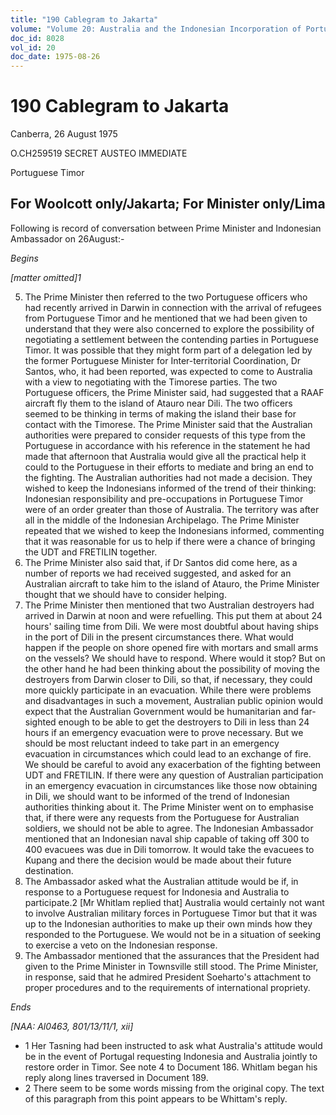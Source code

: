 ```yaml
---
title: "190 Cablegram to Jakarta"
volume: "Volume 20: Australia and the Indonesian Incorporation of Portuguese Timor, 1974-1976"
doc_id: 8028
vol_id: 20
doc_date: 1975-08-26
---
```


# 190 Cablegram to Jakarta

Canberra, 26 August 1975

O.CH259519 SECRET AUSTEO IMMEDIATE

Portuguese Timor

## For Woolcott only/Jakarta; For Minister only/Lima

Following is record of conversation between Prime Minister and Indonesian Ambassador on 26August:-

_Begins_

_[matter omitted]1_

  5. The Prime Minister then referred to the two Portuguese officers who had recently arrived in Darwin in connection with the arrival of refugees from Portuguese Timor and he mentioned that we had been given to understand that they were also concerned to explore the possibility of negotiating a settlement between the contending parties in Portuguese Timor. It was possible that they might form part of a delegation led by the former Portuguese Minister for Inter-territorial Coordination, Dr Santos, who, it had been reported, was expected to come to Australia with a view to negotiating with the Timorese parties. The two Portuguese officers, the Prime Minister said, had suggested that a RAAF aircraft fly them to the island of Atauro near Dili. The two officers seemed to be thinking in terms of making the island their base for contact with the Timorese. The Prime Minister said that the Australian authorities were prepared to consider requests of this type from the Portuguese in accordance with his reference in the statement he had made that afternoon that Australia would give all the practical help it could to the Portuguese in their efforts to mediate and bring an end to the fighting. The Australian authorities had not made a decision. They wished to keep the Indonesians informed of the trend of their thinking: Indonesian responsibility and pre-occupations in Portuguese Timor were of an order greater than those of Australia. The territory was after all in the middle of the Indonesian Archipelago. The Prime Minister repeated that we wished to keep the Indonesians informed, commenting that it was reasonable for us to help if there were a chance of bringing the UDT and FRETILIN together.
  6. The Prime Minister also said that, if Dr Santos did come here, as a number of reports we had received suggested, and asked for an Australian aircraft to take him to the island of Atauro, the Prime Minister thought that we should have to consider helping.
  7. The Prime Minister then mentioned that two Australian destroyers had arrived in Darwin at noon and were refuelling. This put them at about 24 hours' sailing time from Dili. We were most doubtful about having ships in the port of Dili in the present circumstances there. What would happen if the people on shore opened fire with mortars and small arms on the vessels? We should have to respond. Where would it stop? But on the other hand he had been thinking about the possibility of moving the destroyers from Darwin closer to Dili, so that, if necessary, they could more quickly participate in an evacuation. While there were problems and disadvantages in such a movement, Australian public opinion would expect that the Australian Government would be humanitarian and far-sighted enough to be able to get the destroyers to Dili in less than 24 hours if an emergency evacuation were to prove necessary. But we should be most reluctant indeed to take part in an emergency evacuation in circumstances which could lead to an exchange of fire. We should be careful to avoid any exacerbation of the fighting between UDT and FRETILIN. If there were any question of Australian participation in an emergency evacuation in circumstances like those now obtaining in Dili, we should want to be informed of the trend of Indonesian authorities thinking about it. The Prime Minister went on to emphasise that, if there were any requests from the Portuguese for Australian soldiers, we should not be able to agree. The Indonesian Ambassador mentioned that an Indonesian naval ship capable of taking off 300 to 400 evacuees was due in Dili tomorrow. It would take the evacuees to Kupang and there the decision would be made about their future destination.
  8. The Ambassador asked what the Australian attitude would be if, in response to a Portuguese request for Indonesia and Australia to participate.2 [Mr Whitlam replied that] Australia would certainly not want to involve Australian military forces in Portuguese Timor but that it was up to the Indonesian authorities to make up their own minds how they responded to the Portuguese. We would not be in a situation of seeking to exercise a veto on the Indonesian response.
  9. The Ambassador mentioned that the assurances that the President had given to the Prime Minister in Townsville still stood. The Prime Minister, in response, said that he admired President Soeharto's attachment to proper procedures and to the requirements of international propriety.



_Ends_

_[NAA: Al0463, 801/13/11/1, xii]_

  * 1 Her Tasning had been instructed to ask what Australia's attitude would be in the event of Portugal requesting Indonesia and Australia jointly to restore order in Timor. See note 4 to Document 186. Whitlam began his reply along lines traversed in Document 189. 
  * 2 There seem to be some words missing from the original copy. The text of this paragraph from this point appears to be Whittam's reply.


